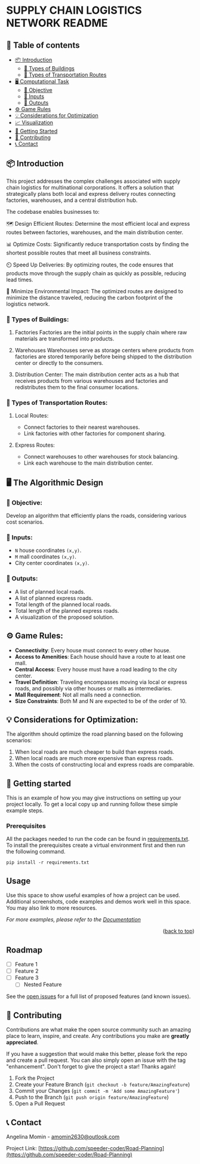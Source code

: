 # SUPPLY CHAIN LOGISTICS NETWORK README
## 📑 Table of contents

- [📦 Introduction](#-introduction)
  - [🏢 Types of Buildings](#-types-of-buildings)
  - [🚚 Types of Transportation Routes](#-types-of-transportation-routes)
- [🖥️ Computational Task](#-computational-task)
  - [🎯 Objective](#-objective)
  - [📌 Inputs](#-inputs)
  - [📄 Outputs](#-outputs)
- [⚙️ Game Rules](#-game-rules)
- [💡 Considerations for Optimization](#-considerations-for-optimization)
- [📈 Visualization](#-visualization)
- [🚀 Getting Started](#-getting-started)
- [🤝 Contributing](#-contributing)
- [📞 Contact](#-contact)


<!-- INTRODUCTION -->
## 📦 Introduction
This project addresses the complex challenges associated with supply chain logistics for multinational corporations. 
It offers a solution that strategically plans both local and express delivery routes connecting factories, warehouses, 
and a central distribution hub.

The codebase enables businesses to:

  🗺️ Design Efficient Routes: Determine the most efficient local and express routes between factories, warehouses, 
  and the main distribution center.

  📊 Optimize Costs: Significantly reduce transportation costs by finding the shortest possible routes that 
  meet all business constraints.

  ⏲️ Speed Up Deliveries: By optimizing routes, the code ensures that products move through the supply chain as 
  quickly as possible, reducing lead times.

  🌿 Minimize Environmental Impact: The optimized routes are designed to minimize the distance traveled, 
  reducing the carbon footprint of the logistics network.

<!-- TYPES OF BUILDINGS -->
### 🏢 Types of Buildings:

1. Factories
    Factories are the initial points in the supply chain where raw materials are transformed into products.

2. Warehouses
    Warehouses serve as storage centers where products from factories are stored temporarily before 
    being shipped to the distribution center or directly to the consumers.
    
3. Distribution Center:
    The main distribution center acts as a hub that receives products from various warehouses and 
    factories and redistributes them to the final consumer locations.

<!-- TYPES OF TRANSPORTATION ROUTES -->
### 🚚 Types of Transportation Routes:

1. Local Routes:
    - Connect factories to their nearest warehouses.
    - Link factories with other factories for component sharing.

2. Express Routes:
    - Connect warehouses to other warehouses for stock balancing.
    - Link each warehouse to the main distribution center.

<!-- ALGORITHMIC DESIGN -->
## 🖥️ The Algorithmic Design

### 🎯 Objective:
Develop an algorithm that efficiently plans the roads, considering various cost scenarios.

### 📌 Inputs:
- `N` house coordinates `(x,y)`.
- `M` mall coordinates `(x,y)`.
- City center coordinates `(x,y)`.

### 📄 Outputs:
- A list of planned local roads.
- A list of planned express roads.
- Total length of the planned local roads.
- Total length of the planned express roads.
- A visualization of the proposed solution.

<!-- GAME RULES -->
## ⚙️ Game Rules:

- **Connectivity**: Every house must connect to every other house.
- **Access to Amenities**: Each house should have a route to at least one mall.
- **Central Access**: Every house must have a road leading to the city center.
- **Travel Definition**: Traveling encompasses moving via local or express roads, and possibly via other houses or malls as intermediaries.
- **Mall Requirement**: Not all malls need a connection.
- **Size Constraints**: Both M and N are expected to be of the order of 10.

<!-- CONSIDERATIONS FOR OPTIMIZATION -->
## 💡 Considerations for Optimization:

The algorithm should optimize the road planning based on the following scenarios:
1. When local roads are much cheaper to build than express roads.
2. When local roads are much more expensive than express roads.
3. When the costs of constructing local and express roads are comparable.

<!-- GETTING STARTED -->
## 🚀 Getting started

This is an example of how you may give instructions on setting up your project locally.
To get a local copy up and running follow these simple example steps.

### Prerequisites

All the packages needed to run the code can be found in [requirements.txt](requirements.txt). To install the prerequisites create a virtual environment first and then run the following command.
  ```
  pip install -r requirements.txt 
  ```

<!-- USAGE EXAMPLES -->
## Usage

Use this space to show useful examples of how a project can be used. Additional screenshots, code examples and demos work well in this space. You may also link to more resources.

_For more examples, please refer to the [Documentation](https://example.com)_

<p align="right">(<a href="#readme-top">back to top</a>)</p>



<!-- ROADMAP -->
## Roadmap

- [ ] Feature 1
- [ ] Feature 2
- [ ] Feature 3
    - [ ] Nested Feature

See the [open issues](https://github.com/speeder-coder/Road-Planning/issues) for a full list of proposed features (and known issues).



<!-- CONTRIBUTING -->
## 🤝 Contributing

Contributions are what make the open source community such an amazing place to learn, inspire, and create. Any contributions you make are **greatly appreciated**.

If you have a suggestion that would make this better, please fork the repo and create a pull request. You can also simply open an issue with the tag "enhancement".
Don't forget to give the project a star! Thanks again!

1. Fork the Project
2. Create your Feature Branch (`git checkout -b feature/AmazingFeature`)
3. Commit your Changes (`git commit -m 'Add some AmazingFeature'`)
4. Push to the Branch (`git push origin feature/AmazingFeature`)
5. Open a Pull Request

<!-- CONTACT -->
## 📞 Contact

Angelina Momin - amomin2630@outlook.com

Project Link: [https://github.com/speeder-coder/Road-Planning](https://github.com/speeder-coder/Road-Planning)




